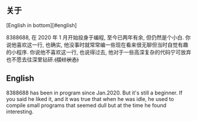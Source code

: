 ## 关于

[English in bottom][#english]

8388688, 在 2020 年 1 月开始投身于编程, 至今已两年有余, 但仍然是个小白. 
你说他喜欢这一行, 也确实, 他没事时就常常编一些现在看来很无聊但当时自觉有趣的小程序. 
你说他不喜欢这一行, 也说得过去, 他对于一些高深复杂的代码宁可放弃也不愿去往深里钻研.~~(摆烂状态)~~












## English

8388688 has been in program since Jan.2020. But it's still a beginner.
If you said he liked it, and it was true that when he was idle, he used to compile small programs that seemed dull but at the time he found interesting.

